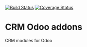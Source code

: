 [![Build Status](https://travis-ci.org/avanzosc/crm-addons.svg?branch=11.0)](https://travis-ci.org/avanzosc/crm-addons)
[![Coverage Status](https://coveralls.io/repos/github/avanzosc/crm-addons/badge.svg?branch=11.0)](https://coveralls.io/github/avanzosc/crm-addons?branch=11.0)

CRM Odoo addons
===============

CRM modules for Odoo


